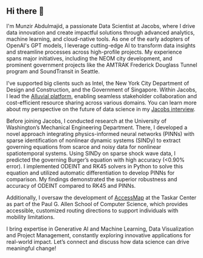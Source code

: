 ## Hi there 👋

I'm Munzir Abdulmajid, a passionate Data Scientist at Jacobs, where I drive data innovation and create impactful solutions through advanced analytics, machine learning, and cloud-native tools. As one of the early adopters of OpenAI's GPT models, I leverage cutting-edge AI to transform data insights and streamline processes across high-profile projects. My experience spans major initiatives, including the NEOM city development, and prominent government projects like the AMTRAK Frederick Douglass Tunnel program and SoundTransit in Seattle.

I've supported big clients such as Intel, the New York City Department of Design and Construction, and the Government of Singapore. Within Jacobs, I lead the [Alluvial platform](https://customers.microsoft.com/en-us/story/1655187821653342085-jacobs-microsoft-fabric-power-bi-partner-professional-services-usa), enabling seamless stakeholder collaboration and cost-efficient resource sharing across various domains. You can learn more about my perspective on the future of data science in my [Jacobs interview](https://www.jacobs.com/newsroom/qa/view-future-data-science-qa-munzir-abdulmajid).

Before joining Jacobs, I conducted research at the University of Washington’s Mechanical Engineering Department. There, I developed a novel approach integrating physics-informed neural networks (PINNs) with sparse identification of nonlinear dynamic systems (SINDy) to extract governing equations from scarce and noisy data for nonlinear spatiotemporal systems. Using SINDy on sparse shock wave data, I predicted the governing Burger’s equation with high accuracy (<0.90% error). I implemented ODEINT and RK45 solvers in Python to solve this equation and utilized automatic differentiation to develop PINNs for comparison. My findings demonstrated the superior robustness and accuracy of ODEINT compared to RK45 and PINNs.

Additionally, I oversaw the development of [AccessMap](https://www.accessmap.app/?region=wa.seattle&lon=-122.334298&lat=47.606386&z=13) at the Taskar Center as part of the Paul G. Allen School of Computer Science, which provides accessible, customized routing directions to support individuals with mobility limitations.

I bring expertise in Generative AI and Machine Learning, Data Visualization and Project Management, constantly exploring innovative applications for real-world impact. Let’s connect and discuss how data science can drive meaningful change!
